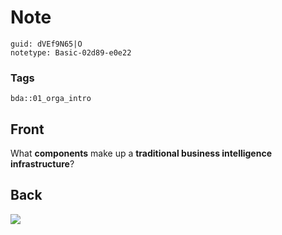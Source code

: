 # Note
```
guid: dVEf9N65|O
notetype: Basic-02d89-e0e22
```

### Tags
```
bda::01_orga_intro
```

## Front
What <b>components</b> make up a <b>traditional business
intelligence infrastructure</b>?

## Back
<img src="paste-d1712994399363135a2d49c0a90b7266aa6613aa.jpg">

